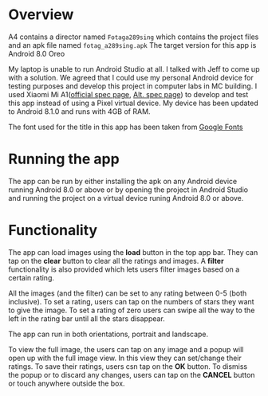 # Overview

A4 contains a director named `Fotaga289sing` which contains the project files and an apk file named `fotag_a289sing.apk` The target version for this app
is Android 8.0 Oreo

My laptop is unable to run Android Studio at all. I talked with Jeff to come up with a solution. We agreed that I could use my personal Android device for testing purposes and develop this project in computer labs in MC building. I used Xiaomi Mi A1([official spec page](https://www.mi.com/global/mi-a1/specs/), [Alt. spec page](https://m.gsmarena.com/xiaomi_mi_a1_(mi_5x)-8776.php#global)) to develop and test this app instead of using a Pixel virtual device. My device has been updated to Android 8.1.0 and runs with 4GB of RAM.

The font used for the title in this app has been taken from [Google Fonts](https://fonts.google.com/specimen/Righteous)

# Running the app
The app can be run by either installing the apk on any Android device running Android 8.0 or above or by opening the project in Android Studio
and running the project on a virtual device runing Android 8.0 or above.

# Functionality
The app can load images using the **load** button in the top app bar. They can tap on the **clear** button to clear all the ratings and images. A **filter** functionality is also provided which lets users filter images based on a certain rating.

All the images (and the filter) can be set to any rating between 0-5 (both inclusive). To set a rating, users can tap on the numbers of stars they want to give the image. To set a rating of zero users can swipe all the way to the left in the rating bar until all the stars disappear.

The app can run in both orientations, portrait and landscape. 

To view the full image, the users can tap on any image and a popup will open up with the full image view. In this view they can set/change their ratings. To save their ratings, users csn tap on the **OK** button. To dismiss the popup or to discard any changes, users can tap on the **CANCEL** button or touch anywhere outside the box.


